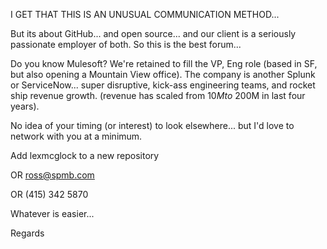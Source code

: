I GET THAT THIS IS AN UNUSUAL COMMUNICATION METHOD...

But its about GitHub... and open source... and our client is a seriously passionate employer of both.   So this is the best forum... 

Do you know Mulesoft?  We're retained to fill the VP, Eng role (based in SF, but also opening a Mountain View office).  The company is another Splunk or ServiceNow...  super disruptive, kick-ass engineering teams, and rocket ship revenue growth.  (revenue has scaled from $10M to ~$200M in last four years).

No idea of your timing (or interest) to look elsewhere... but I'd love to network with you at a minimum.  

Add lexmcglock to a new repository 

OR ross@spmb.com 

OR (415) 342 5870

Whatever is easier...

Regards
